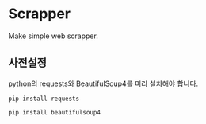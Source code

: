 # Scrapper
Make simple web scrapper.

## 사전설정
python의 requests와 BeautifulSoup4를 미리 설치해야 합니다.

```
pip install requests

pip install beautifulsoup4
```
